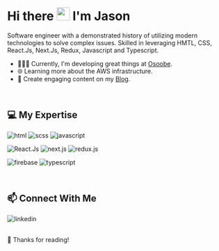 # Hi there <img src="https://raw.githubusercontent.com/iampavangandhi/iampavangandhi/master/gifs/Hi.gif" width="30px" height="30px"> I'm Jason 


Software engineer with a demonstrated history of utilizing modern technologies to solve complex issues. Skilled in leveraging HMTL, CSS, React.Js, Next.Js, Redux, Javascript and Typescript.<br>

- 👨🏿‍💻 Currently, I'm developing great things at [Osoobe]([https://www.apollo.xyz](https://osoobe.com/)).
- 🌐 Learning more about the AWS infrastructure.
- 📝 Create engaging content on my [Blog](https://www.devjasonclarke.com/blog).


<br>


## 💻 My Expertise
<img alt="html" src="https://img.shields.io/badge/HTML5-E34F26?style=for-the-badge&logo=html5&logoColor=white" /> <img alt="scss" src="https://img.shields.io/badge/SCSS-CC6699?style=for-the-badge&logo=sass&logoColor=white" /> <img alt="javascript" src="https://img.shields.io/badge/JavaScript-F7DF1E?style=for-the-badge&logo=javascript&logoColor=000" /> 

<img alt="React.Js" src="https://img.shields.io/badge/react-1867c0?style=for-the-badge&logo=react&logoColor=fff" /> <img alt="next.js" src="https://img.shields.io/badge/next.js-000000?style=for-the-badge&logo=next.js&logoColor=fff" /> <img alt="redux.js" src="https://img.shields.io/badge/redux.js-000?style=for-the-badge&logo=redux&logoColor=800080" /> 

 <img alt="firebase" src="https://img.shields.io/badge/firebase-black?style=for-the-badge&logo=firebase&logoColor=ffca28" /> <img alt="typescript" src="https://img.shields.io/badge/typescript-1867c0?style=for-the-badge&logo=typescript&logoColor=fff" />


<br>

## 📫 Connect With Me 
[<img align="left" alt="linkedin" src="https://img.shields.io/badge/linkedin-%230077B5.svg?&style=for-the-badge&logo=linkedin&logoColor=white" />](https://www.linkedin.com/in/devjasonclarke/)


<br>
<br>
 
🙌 Thanks for reading!
